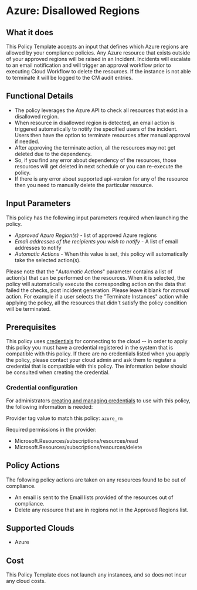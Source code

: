 # Azure: Disallowed Regions

## What it does

This Policy Template accepts an input that defines which Azure regions are allowed by your compliance policies. Any Azure resource that exists outside of your approved regions will be raised in an Incident. Incidents will escalate to an email notification and will trigger an approval workflow prior to executing Cloud Workflow to delete the resources. If the instance is not able to terminate it will be logged to the CM audit entries.

## Functional Details

- The policy leverages the Azure API to check all resources that exist in a disallowed region.
- When resource in disallowed region is detected, an email action is triggered automatically to notify the specified users of the incident. Users then have the option to terminate resources after manual approval if needed.
- After approving the terminate action, all the resources may not get deleted due to the dependency.
- So, if you find any error about dependency of the resources, those resources will get deleted in next schedule or you can re-execute the policy.
- If there is any error about supported api-version for any of the resource then you need to manually delete the particular resource.

## Input Parameters

This policy has the following input parameters required when launching the policy.

- *Approved Azure Region(s)* - list of approved Azure regions
- *Email addresses of the recipients you wish to notify* - A list of email addresses to notify
- *Automatic Actions* - When this value is set, this policy will automatically take the selected action(s).

Please note that the "*Automatic Actions*" parameter contains a list of action(s) that can be performed on the resources. When it is selected, the policy will automatically execute the corresponding action on the data that failed the checks, post incident generation. Please leave it blank for *manual* action.
For example if a user selects the "Terminate Instances" action while applying the policy, all the resources that didn't satisfy the policy condition will be terminated.

## Prerequisites

This policy uses [credentials](https://docs.rightscale.com/policies/users/guides/credential_management.html) for connecting to the cloud -- in order to apply this policy you must have a credential registered in the system that is compatible with this policy. If there are no credentials listed when you apply the policy, please contact your cloud admin and ask them to register a credential that is compatible with this policy. The information below should be consulted when creating the credential.

### Credential configuration

For administrators [creating and managing credentials](https://docs.rightscale.com/policies/users/guides/credential_management.html) to use with this policy, the following information is needed:

Provider tag value to match this policy: `azure_rm`

Required permissions in the provider:

- Microsoft.Resources/subscriptions/resources/read
- Microsoft.Resources/subscriptions/resources/delete

## Policy Actions

The following policy actions are taken on any resources found to be out of compliance.

- An email is sent to the Email lists provided of the resources out of compliance.
- Delete any resource that are in regions not in the Approved Regions list.

## Supported Clouds

- Azure

## Cost

This Policy Template does not launch any instances, and so does not incur any cloud costs.
